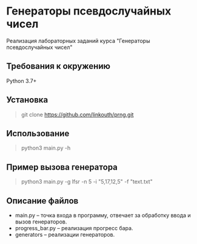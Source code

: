 # Генераторы псевдослучайных чисел
Реализация лабораторных заданий курса "Генераторы псевдослучайных чисел"

## Требования к окружению
Python 3.7+

## Установка
> git clone https://github.com/linkouth/prng.git <projectName>

## Использование
> python3 main.py -h

## Пример вызова генератора
> python3 main.py -g lfsr -n 5 -i "5,17,12,5" -f "text.txt"

## Описание файлов
- main.py – точка входа в программу, отвечает за обработку ввода и вызов генераторов.
- progress_bar.py – реализация прогресс бара.
- generators – реализации генераторов.

